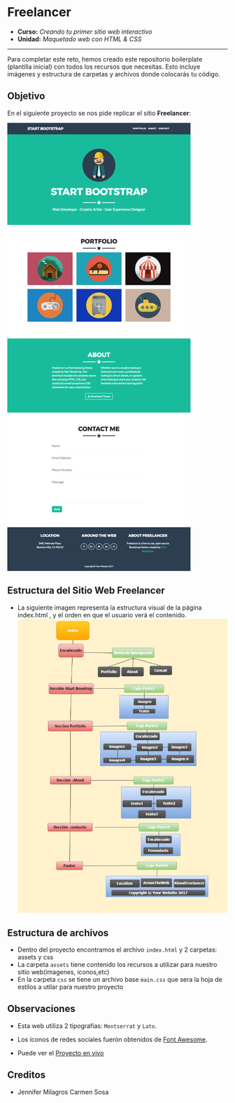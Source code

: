 # Freelancer

* **Curso:** _Creando tu primer sitio web interactivo_
* **Unidad:** _Maquetado web con HTML & CSS_

***

Para completar este reto, hemos creado este repositorio boilerplate (plantilla
inicial) con todos los recursos que necesitas. Esto incluye imágenes y
estructura de carpetas y archivos donde colocarás tu código.

## Objetivo
En el siguiente proyecto se nos pide replicar el sitio **Freelancer**:

![Freelancer Website](docs/fullpage.png)
## Estructura del Sitio Web Freelancer
- La siguiente imagen representa la estructura visual de la página index.html , y el orden en que el usuario verá el contenido.
![EstructuraFreelancer](assets/images/estructura.jpg)

## Estructura de archivos
- Dentro del proyecto  encontramos  el archivo `index.html` y 2 carpetas: assets y css
- La carpeta `assets` tiene contenido los recursos a utilizar para nuestro sitio web(imagenes, iconos,etc)
- En la carpeta `css` se tiene un archivo base `main.css` que sera la hoja de estilos a utilar para nuestro proyecto
## Observaciones

* Esta web utiliza 2 tipografías: `Montserrat` y `Lato`.
* Los íconos de redes sociales fuerón obtenidos de [Font Awesome](http://fontawesome.io/).

* Puede ver el [Proyecto en vivo](https://jennifercarmen.github.io/freelancerSp2/)
## Creditos
* Jennifer Milagros Carmen Sosa
